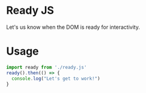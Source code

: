 Ready JS
========
Let's us know when the DOM is ready for interactivity.

Usage
=====
```js
import ready from './ready.js'
ready().then(() => {
  console.log("Let's get to work!")
}
```
